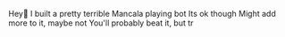Hey👋
I built a pretty terrible Mancala playing bot
Its ok though
Might add more to it, maybe not
You'll probably beat it, but tr
